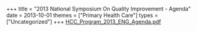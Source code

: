 +++
title = "2013 National Symposium On Quality Improvement - Agenda"
date = 2013-10-01
themes = ["Primary Health Care"]
types = ["Uncategorized"]
+++
[HCC\_Program\_2013\_ENG\_Agenda.pdf](/files/HCC_Program_2013_ENG_Agenda.pdf)
